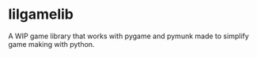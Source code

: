 # lilgamelib
A WIP game library that works with pygame and pymunk made to simplify game making with python.

